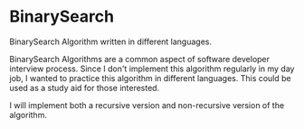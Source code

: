 # BinarySearch
BinarySearch Algorithm written in different languages.

BinarySearch Algorithms are a common aspect of software developer interview process. Since I don't implement this algorithm regularly in my day job, I wanted to practice this algorithm in different languages. This could be used as a study aid for those interested. 

I will implement both a recursive version and non-recursive version of the algorithm. 

